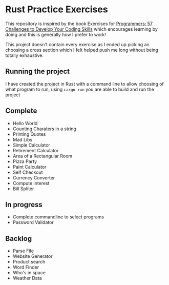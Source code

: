 # Rust Practice Exercises

This repository is inspired by the book Exercises for [Programmers: 57 Challenges to Develop Your Coding Skills](https://www.amazon.com/Exercises-Programmers-Challenges-Develop-Coding/dp/1680501224/ref=sr_1_1?keywords=pragmatic+programmers+57+challenges&qid=1574773745&sr=8-1) which encourages learning by doing and this is generally how I prefer to work!

This project doesn't contain every exercise as I ended up picking an choosing a cross section which I felt helped push me long without being totally exhaustive.

## Running the project

I have created the project in Rust with a command line to allow choosing of what program to run, using `cargo run` you are able to build and run the project

## Complete

- Hello World
- Counting Charaters in a string
- Printing Quotes
- Mad Libs
- Simple Calculator
- Retirement Calculator
- Area of a Rectangular Room
- Pizza Party
- Paint Calculator
- Self Checkout
- Currency Converter
- Compute interest
- Bill Spliter

## In progress

- Complete commandline to select programs
- Password Validator

## Backlog

- Parse File
- Website Generator
- Product search
- Word Finder
- Who's in space
- Weather Data
